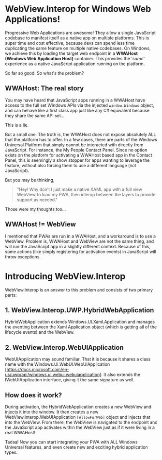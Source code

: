 # WebView.Interop for Windows Web Applications!

Progressive Web Applications are awesome! They allow a single JavaScript codebase to manifest itself as a native app on multiple platforms. This is super time and cost effective, because devs can spend less time duplicating the same feature on multiple native codebases. On Windows, we achieve this by loading the target web endpoint in a **WWAHost (Windows Web Application Host)** container. This provides the '*same*' experience as a native JavaScript application running on the platform.

So far so good. So what's the problem?

## WWAHost: The real story

You may have heard that JavaScript apps running in a WWAHost have access to the full set Windows APIs via the injected `window.Windows` object, and can behave like a first class app just like any C# equivalent because they share the same API set... 

This is a lie.

But a small one. The truth is, the WWAHost does not expose absolutely ALL that the platform has to offer. In a few cases, there are parts of the Windows Universal Platform that simply cannot be interacted with directly from JavaScript. For instance, the My People Contact Panel. Since no option exists on the platform for activating a WWAHost based app in the Contact Panel, this is seemingly a show stopper for apps wanting to leverage the feature, without also forcing them to use a different language (not JavaScript).

But you may be thinking, 

> "Hey! Why don't I just make a native XAML app with a full view WebView to load my PWA, then interop between the layers to provide support as needed."

Those were my thoughts too...

## WWAHost != WebView

I mentioned that PWAs are run in a WWAHost, and a workaround is to use a WebView. Problem is, WWAHost and WebView are not the same thing, and will run the JavaScript app in a slightly different context. Because of this, some actions (like simply registering for activation events) in JavaScript will throw exceptions.

# Introducing WebView.Interop

WebView.Interop is an answer to this problem and consists of two primary parts:

## 1. WebView.Interop.UWP.HybridWebApplication 

HybridWebApplication extends Windows.UI.Xaml.Application and manages the eventing between the Xaml Application object (which is getting all of the lifecycle events) and the WebView. 

## 2. WebView.Interop.WebUIApplication

WebUIApplication may sound familiar. That it is because it shares a class name with the Windows.UI.WebUI.WebUIApplication [https://docs.microsoft.com/en-us/uwp/api/windows.ui.webui.webuiapplication]. It also extends the IWebUIApplication interface, giving it the same signature as well.

## How does it work?

During activation, the HybridWebApplication creates a new WebView and injects it into the window. It then creates a new WebView.Interop.WebUIApplication `[AllowForWeb]` object and injects that into the WebView. From there, the WebView is navigated to the endpoint and the JavaScript app activates within the WebView just as if it were living in a real WWAHost!

Tadaa! Now you can start integrating your PWA with ALL Windows Universal features, and even create new and exciting hybrid application types.
